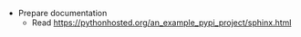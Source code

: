
* Prepare documentation
    - Read https://pythonhosted.org/an_example_pypi_project/sphinx.html   
